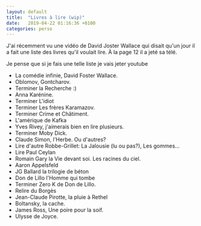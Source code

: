 ```yaml
---
layout: default
title:  "Livres à lire (wip)"
date:   2019-04-22 01:16:36 +0100
categories: perso
---
```


J'ai récemment vu une vidéo de David Joster Wallace qui disait qu'un jour il a fait une liste des livres qu'il voulait lire. À la page 12 il a jeté sa télé.

Je pense que si je fais une telle liste je vais jeter youtube

- La comédie infinie, David Foster Wallace.
- Oblomov, Gontcharov.
- Terminer la Recherche :)
- Anna Karénine.
- Terminer L'idiot
- Terminer Les frères Karamazov.
- Terminer Crime et Châtiment.
- L'amérique de Kafka
- Yves Rivey, j'aimerais bien en lire plusieurs.
- Terminer Moby Dick.
- Claude Simon, l'Herbe. Ou d'autres?
- Lire d'autre Robbe-Grillet: La Jalousie (lu ou pas?), Les gommes...
- Lire Paul Ceylan
- Romain Gary la Vie devant soi. Les racines du ciel.
- Aaron Appelsfeld
- JG Ballard la trilogie de béton
- Don de Lillo l'Homme qui tombe
- Terminer Zero K de Don de Lillo.
- Relire du Borgès
- Jean-Claude Pirotte, la pluie à Rethel
- Boltansky, la cache.
- James Ross, Une poire pour la soif.
- Ulysse de Joyce.




